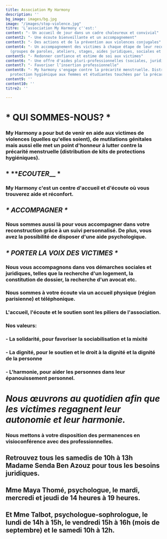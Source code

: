 ```yaml
---
title: Association My Harmony
description: ''
bg_image: images/bg.jpg
image: "/images/stop-violence.jpg"
titre: 'L’association My Harmony c''est:'
content: "- Un accueil de jour dans un cadre chaleureux et convivial"
content2: "- Une écoute bienveillante et un accompagnement"
content3: "- Des actions et de la prévention aux violences conjugales"
content4: "- Un accompagnement des victimes à chaque étape de leur reconstruction
  (groupes de paroles, ateliers, stages, aides juridiques, sociales et psychologique)"
content5: "- Redonner confiance et estime de soi aux victimes"
content6: "- Une offre d'aides pluri-professionnelles (sociales, juridiques, psychologiques)"
content7: "- Favoriser l’insertion professionnelle"
content8: "- My harmony s'engage contre la précarité menstruelle. Distribution de
  protection hygiénique aux femmes et étudiantes touchées par la précarité."
content9: ''
content10: ''
titre2: ''

---
```

# __* QUI SOMMES-NOUS? *__

### My Harmony a pour but de venir en aide aux victimes de violences (quelles qu'elles soient), de mutilations génitales mais aussi elle met un point d'honneur à lutter contre la précarité menstruelle (distribution de kits de protections hygiéniques).

## * **_ECOUTER___ *

### My Harmony c'est un centre d'accueil et d'écoute où vous trouverez aide et réconfort. 

## ___* ACCOMPAGNER *___

### Nous sommes aussi là pour vous accompagner dans votre reconstruction grâce à un suivi personnalisé. De plus, vous avez la possibilité de disposer d'une aide psychologique. 

## ___* PORTER LA VOIX DES VICTIMES *___

### Nous vous accompagnons dans vos démarches sociales et juridiques, telles que la recherche d'un logement, la constitution de dossier, la recherche d'un avocat etc.

### Nous sommes à votre écoute via un accueil physique (région parisienne) et téléphonique.

### L'accueil, l'écoute et le soutien sont les piliers de l'association.

### Nos valeurs:

### - **La solidarité,** pour favoriser la sociabilisation et la mixité

### - **La dignité,** pour le soutien et le droit à la dignité et la dignité de la personne

### - **L'harmonie,** pour aider les personnes dans leur épanouissement personnel.

# _Nous œuvrons au quotidien afin que les victimes regagnent leur autonomie et leur harmonie._

### **Nous mettons à votre disposition des permanences en visioconférence avec des professionnelles.**

## Retrouvez tous les samedis de 10h à 13h Madame Senda Ben Azouz pour tous les besoins juridiques.

## Mme Maya Thomé, psychologue, le mardi, mercredi et jeudi de 14 heures à 19 heures.

## Et Mme Talbot, psychologue-sophrologue, le lundi de 14h à 15h, le vendredi 15h à 16h (mois de septembre) et le samedi 10h à 12h.
